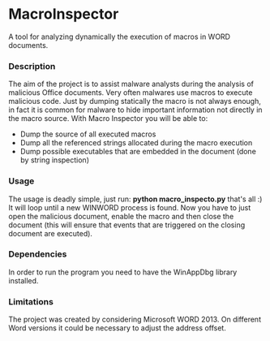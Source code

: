 # MacroInspector

A tool for analyzing dynamically the execution of macros in WORD documents.

### Description

The aim of the project is to assist malware analysts during the analysis of malicious Office documents. Very often malwares use macros to execute malicious code. Just by dumping statically the macro is not always enough, in fact 
it is common for malware to hide important information not directly in the macro source. With Macro Inspector you will be able to:

* Dump the source of all executed macros
* Dump all the referenced strings allocated during the macro execution
* Dump possible executables that are embedded in the document (done by string inspection)

### Usage

The usage is deadly simple, just run: **python macro_inspecto.py** that's all :) It will loop until a new WINWORD process is found. Now you have to just open the malicious document, enable the macro and then close the document (this will ensure that events that are triggered on the closing document are executed).

### Dependencies

In order to run the program you need to have the WinAppDbg library installed.

### Limitations

The project was created by considering Microsoft WORD 2013. On different Word versions it could be necessary to adjust the address offset.
